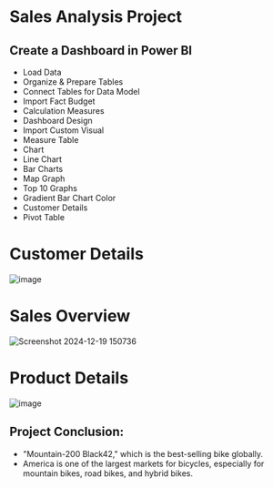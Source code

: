 # Sales Analysis Project

## Create a Dashboard in Power BI
* Load Data
* Organize & Prepare Tables
* Connect Tables for Data Model
* Import Fact Budget
* Calculation Measures
* Dashboard Design
* Import Custom Visual
* Measure Table
* Chart
* Line Chart
* Bar Charts
* Map Graph
* Top 10 Graphs
* Gradient Bar Chart Color
* Customer Details
* Pivot Table

# Customer Details

![image](https://github.com/user-attachments/assets/3b1f1c66-1c93-46a3-b2b2-c8a0faad67bf)

# Sales Overview


![Screenshot 2024-12-19 150736](https://github.com/user-attachments/assets/b13c46b5-179b-4e3f-befc-1a3dbbca84cf)

# Product Details


![image](https://github.com/user-attachments/assets/bb07f72d-d2d6-4e0f-ba04-13f953ce191c)

## Project Conclusion:
 * "Mountain-200 Black42," which is the best-selling bike globally.
  * America is one of the largest markets for bicycles, especially for mountain bikes, road bikes, and hybrid bikes. 










